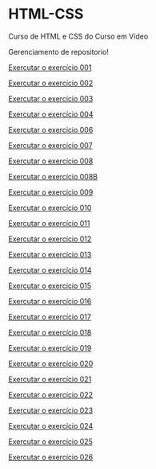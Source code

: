 # HTML-CSS
 Curso de HTML e CSS do Curso em Vídeo

Gerenciamento de repositorio! 

<a href= "https://josiassilveira.github.io/HTML-CSS/DESAFIOS/desafio10/android">Exercutar o exercício 001</a>

<a href= "https://josiassilveira.github.io/HTML-CSS/exercicios/ex002/index.html">Exercutar o exercício 002</a>

<a href= "https://josiassilveira.github.io/HTML-CSS/exercicios/ex003/index.html">Exercutar o exercício 003</a>

<a href= "https://josiassilveira.github.io/HTML-CSS/exercicios/ex004/index.html">Exercutar o exercício 004</a>

<a href= "https://josiassilveira.github.io/HTML-CSS/exercicios/ex006/index.html">Exercutar o exercício 006</a>

<a href= "https://josiassilveira.github.io/HTML-CSS/exercicios/ex007/index.html">Exercutar o exercício 007</a>

<a href= "https://josiassilveira.github.io/HTML-CSS/exercicios/ex008/index.html">Exercutar o exercício 008</a>

<a href= "https://josiassilveira.github.io/HTML-CSS/exercicios/ex008B/index.html">Exercutar o exercício 008B</a>

<a href= "https://josiassilveira.github.io/HTML-CSS/exercicios/ex009/index.html">Exercutar o exercício 009</a>

<a href= "https://josiassilveira.github.io/HTML-CSS/exercicios/ex010/index.html">Exercutar o exercício 010</a>

<a href= "https://josiassilveira.github.io/HTML-CSS/exercicios/ex011/index.html">Exercutar o exercício 011</a>

<a href= "https://josiassilveira.github.io/HTML-CSS/exercicios/ex012/index.html">Exercutar o exercício 012</a>

<a href= "https://josiassilveira.github.io/HTML-CSS/exercicios/ex013/index.html">Exercutar o exercício 013</a>

<a href= "https://josiassilveira.github.io/HTML-CSS/exercicios/ex014/index.html">Exercutar o exercício 014</a>

<a href= "https://josiassilveira.github.io/HTML-CSS/exercicios/ex015/index.html">Exercutar o exercício 015</a>

<a href= "https://josiassilveira.github.io/HTML-CSS/exercicios2/exer16/index.html">Exercutar o exercício 016</a>

<a href= "https://josiassilveira.github.io/HTML-CSS/exercicios2/exer17/index.html">Exercutar o exercício 017</a>

<a href= "https://josiassilveira.github.io/HTML-CSS/exercicios2/exer18/index.html">Exercutar o exercício 018</a>

<a href= "https://josiassilveira.github.io/HTML-CSS/exercicios2/exer19/index.html">Exercutar o exercício 019</a>

<a href= "https://josiassilveira.github.io/HTML-CSS/exercicios2/exer20/index.html">Exercutar o exercício 020</a>

<a href= "https://josiassilveira.github.io/HTML-CSS/exercicios2/exer21/index.html">Exercutar o exercício 021</a>

<a href= "https://josiassilveira.github.io/HTML-CSS/exercicios2/exer22/index.html">Exercutar o exercício 022</a>

<a href= "https://josiassilveira.github.io/HTML-CSS/exercicios2/exer23/index.html">Exercutar o exercício 023</a>

<a href= "https://josiassilveira.github.io/HTML-CSS/exercicios2/exer24/index.html">Exercutar o exercício 024</a>

<a href= "https://josiassilveira.github.io/HTML-CSS/exercicios2/exer25/index.html">Exercutar o exercício 025</a>

<a href= "https://josiassilveira.github.io/HTML-CSS/exercicios2/exer26/index.html">Exercutar o exercício 026</a>